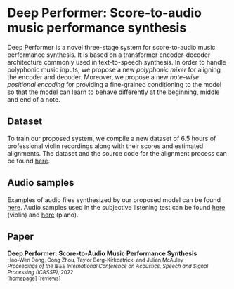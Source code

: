 # Deep Performer: Score-to-audio music performance synthesis

Deep Performer is a novel three-stage system for score-to-audio music performance synthesis. It is based on a transformer encoder-decoder architecture commonly used in text-to-speech synthesis. In order to handle polyphonic music inputs, we propose a new _polyphonic mixer_ for aligning the encoder and decoder. Moreover, we propose a new _note-wise positional encoding_ for providing a fine-grained conditioning to the model so that the model can learn to behave differently at the beginning, middle and end of a note.

## Dataset

To train our proposed system, we compile a new dataset of 6.5 hours of professional violin recordings along with their scores and estimated alignments. The dataset and the source code for the alignment process can be found [here](https://salu133445.github.io/bach-violin-dataset/).

## Audio samples

Examples of audio files synthesized by our proposed model can be found [here](https://salu133445.github.io/deepperformer). Audio samples used in the subjective listening test can be found [here](https://salu133445.github.io/deepperformer/violin) (violin) and [here](https://salu133445.github.io/deepperformer/piano) (piano).

## Paper

__Deep Performer: Score-to-Audio Music Performance Synthesis__<br>
<small>
Hao-Wen Dong, Cong Zhou, Taylor Berg-Kirkpatrick, and Julian McAuley<br>
_Proceedings of the IEEE International Conference on Acoustics, Speech and Signal Processing (ICASSP)_, 2022<br>
[[homepage](https://github.com/salu133445/deepperformer)] [[reviews](https://github.com/salu133445/deepperformer/pdf/deepperformer-icassp2022-reviews.pdf)]
</small>
